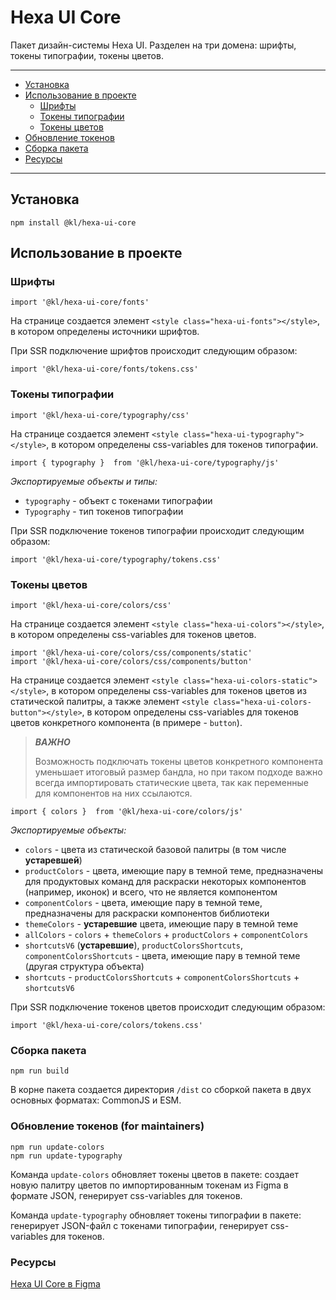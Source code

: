 # Hexa UI Core

Пакет дизайн-системы Hexa UI. Разделен на три домена: шрифты, токены типографии, токены цветов.

---

* [Установка](#установка)
* [Использование в проекте](#использование-в-проекте)
    - [Шрифты](#шрифты)
    - [Токены типографии](#токены-типографии)
    - [Токены цветов](#токены-цветов)
* [Обновление токенов](#обновление-токенов-for-maintainers)
* [Сборка пакета](#сборка-пакета)
* [Ресурсы](#ресурсы)

---

## Установка

```shell
npm install @kl/hexa-ui-core
```

## Использование в проекте

### Шрифты

```tsx
import '@kl/hexa-ui-core/fonts'
```

На странице создается элемент `<style class="hexa-ui-fonts"></style>`, в котором определены источники шрифтов.

При SSR подключение шрифтов происходит следующим образом:

```tsx
import '@kl/hexa-ui-core/fonts/tokens.css'
```

### Токены типографии

```tsx
import '@kl/hexa-ui-core/typography/css'
```

На странице создается элемент `<style class="hexa-ui-typography"></style>`, в котором определены css-variables для токенов типографии.

```tsx
import { typography }  from '@kl/hexa-ui-core/typography/js'
```

_Экспортируемые объекты и типы:_
+ `typography` - объект с токенами типографии
+ `Typography` - тип токенов типографии

При SSR подключение токенов типографии происходит следующим образом:

```tsx
import '@kl/hexa-ui-core/typography/tokens.css'
```

### Токены цветов

```tsx
import '@kl/hexa-ui-core/colors/css'
```

На странице создается элемент `<style class="hexa-ui-colors"></style>`, в котором определены css-variables для токенов цветов.

```tsx
import '@kl/hexa-ui-core/colors/css/components/static'
import '@kl/hexa-ui-core/colors/css/components/button'
```

На странице создается элемент `<style class="hexa-ui-colors-static"></style>`, в котором определены css-variables для токенов цветов из статической палитры, а также элемент `<style class="hexa-ui-colors-button"></style>`, в котором определены css-variables для токенов цветов конкретного компонента (в примере - `button`).

> **_ВАЖНО_**
>
> Возможность подключать токены цветов конкретного компонента уменьшает итоговый размер бандла, но при таком подходе важно всегда импортировать статические цвета, так как переменные для компонентов на них ссылаются.

```tsx
import { colors }  from '@kl/hexa-ui-core/colors/js'
```

_Экспортируемые объекты:_
+ `colors` - цвета из статической базовой палитры (в том числе **устаревшей**)
+ `productColors` - цвета, имеющие пару в темной теме, предназначены для продуктовых команд для раскраски некоторых компонентов (например, иконок) и всего, что не является компонентом
+ `componentColors` - цвета, имеющие пару в темной теме, предназначены для раскраски компонентов библиотеки
+ `themeColors` - **устаревшие** цвета, имеющие пару в темной теме
+ `allColors` - `colors` + `themeColors` + `productColors` + `componentColors`
+ `shortcutsV6` (**устаревшие**), `productColorsShortcuts`, `componentColorsShortcuts` - цвета, имеющие пару в темной теме (другая структура объекта)
+ `shortcuts` - `productColorsShortcuts` + `componentColorsShortcuts` + `shortcutsV6`

При SSR подключение токенов цветов происходит следующим образом:

```tsx
import '@kl/hexa-ui-core/colors/tokens.css'
```

### Сборка пакета

```shell
npm run build
```

В корне пакета создается директория `/dist` со сборкой пакета в двух основных форматах: CommonJS и ESM.

### Обновление токенов (for maintainers)

```shell
npm run update-colors
npm run update-typography
```

Команда `update-colors` обновляет токены цветов в пакете: создает новую палитру цветов по импортированным токенам из Figma в формате JSON, генерирует css-variables для токенов.

Команда `update-typography` обновляет токены типографии в пакете: генерирует JSON-файл с токенами типографии, генерирует css-variables для токенов.

### Ресурсы
[Hexa UI Core в Figma](https://www.figma.com/design/VI67fbmFGFm4fGJxnwQIpj/%5BB2B%5D-Hexa-UI-Core?node-id=35-3&node-type=CANVAS&t=2zVEEuu9qSgZ3SZc-0)
